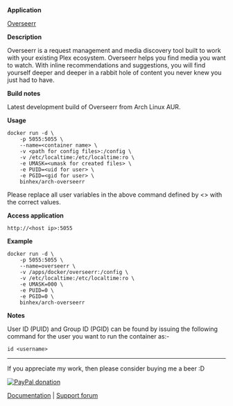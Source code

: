 **Application**

[Overseerr](https://github.com/sct/overseerr)

**Description**

Overseerr is a request management and media discovery tool built to work with your existing Plex ecosystem. Overseerr helps you find media you want to watch. With inline recommendations and suggestions, you will find yourself deeper and deeper in a rabbit hole of content you never knew you just had to have.

**Build notes**

Latest development build of Overseerr from Arch Linux AUR.

**Usage**
```
docker run -d \
    -p 5055:5055 \
    --name=<container name> \
    -v <path for config files>:/config \
    -v /etc/localtime:/etc/localtime:ro \
    -e UMASK=<umask for created files> \
    -e PUID=<uid for user> \
    -e PGID=<gid for user> \
    binhex/arch-overseerr
```

Please replace all user variables in the above command defined by <> with the correct values.

**Access application**

`http://<host ip>:5055`

**Example**
```
docker run -d \
    -p 5055:5055 \
    --name=overseerr \
    -v /apps/docker/overseerr:/config \
    -v /etc/localtime:/etc/localtime:ro \
    -e UMASK=000 \
    -e PUID=0 \
    -e PGID=0 \
    binhex/arch-overseerr
```

**Notes**

User ID (PUID) and Group ID (PGID) can be found by issuing the following command for the user you want to run the container as:-

```
id <username>
```
___
If you appreciate my work, then please consider buying me a beer  :D

[![PayPal donation](https://www.paypal.com/en_US/i/btn/btn_donate_SM.gif)](https://www.paypal.com/cgi-bin/webscr?cmd=_s-xclick&hosted_button_id=MM5E27UX6AUU4)

[Documentation](https://github.com/binhex/documentation) | [Support forum](https://forums.lime-technology.com/topic/62284-support-binhex-overseerr/)
